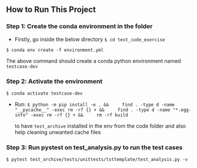 ## How to Run This Project


### Step 1: Create the conda environment in the folder

- Firstly, go inside the below directory
`$ cd test_code_exercise`

`$ conda env create -f environment.yml`

The above command should create a conda python environment named `testcase-dev`

### Step 2: Activate the environment
`$ conda activate testcase-dev`


- Run:
`$ python -m pip install -e . &&     find . -type d -name "__pycache__" -exec rm -rf {} + &&     find . -type d -name "*.egg-info" -exec rm -rf {} + &&     rm -rf build`

  to have `test_archive` installed in the env from the code folder and also help cleaning unwanted cache files

### Step 3: Run pystest on test_analysis.py to run the test cases

`$ pytest test_archive/tests/unittests/tsttemplate/test_analysis.py -v`